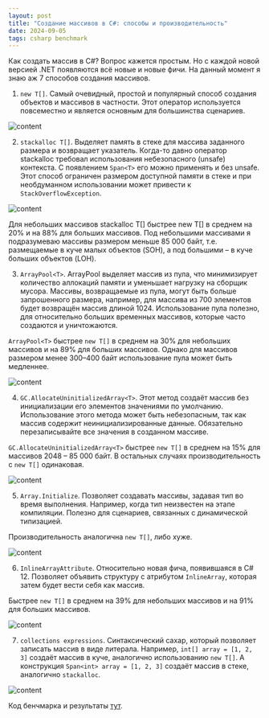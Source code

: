 ```yaml
---
layout: post
title: "Создание массивов в C#: способы и производительность"
date: 2024-09-05
tags: csharp benchmark
---
```


Как создать массив в C#? Вопрос кажется простым. Но с каждой новой версией .NET появляются всё новые и новые фичи. На данный момент я знаю аж 7 способов создания массивов.

1. `new T[]`. Самый очевидный, простой и популярный способ создания объектов и массивов в частности. Этот оператор используется повсеместно и является основным для большинства сценариев.

<img src="{{site.baseurl}}/assets/2024/09/2024-09-05-create-array/image01.png" alt="content">

2. `stackalloc T[]`. Выделяет память в стеке для массива заданного размера и возвращает указатель. Когда-то давно оператор stackalloc требовал использования небезопасного (unsafe) контекста. С появлением `Span<T>` его можно применять и без unsafe. Этот способ ограничен размером доступной памяти в стеке и при необдуманном использовании может привести к `StackOverflowException`.

<img src="{{site.baseurl}}/assets/2024/09/2024-09-05-create-array/image02.png" alt="content">

Для небольших массивов stackalloc T[] быстрее new T[] в среднем на 20% и на 88% для больших массивов. Под небольшими массивами я подразумеваю массивы размером меньше 85 000 байт, т.е. размещаемые в куче малых объектов (SOH), а под большими – в куче больших объектов (LOH).

3. `ArrayPool<T>`. ArrayPool выделяет массив из пула, что минимизирует количество аллокаций памяти и уменьшает нагрузку на сборщик мусора. Массивы, возвращаемые из пула, могут быть больше запрошенного размера, например, для массива из 700 элементов будет возвращён массив длиной 1024. Использование пула полезно, для относительно больших временных массивов, которые часто создаются и уничтожаются.

`ArrayPool<T>` быстрее `new T[]` в среднем на 30% для небольших массивов и на 89% для больших массивов. Однако для массивов размером менее 300–400 байт использование пула может быть медленнее.

<img src="{{site.baseurl}}/assets/2024/09/2024-09-05-create-array/image03.png" alt="content">

4. `GC.AllocateUninitializedArray<T>`. Этот метод создаёт массив без инициализации его элементов значениями по умолчанию. Использование этого метода может быть небезопасным, так как массив содержит неинициализированные данные. Обязательно перезаписывайте все значения в созданном массиве.

`GC.AllocateUninitializedArray<T>` быстрее `new T[]` в среднем на 15% для массивов 2048 – 85 000 байт. В остальных случаях производительность с `new T[]` одинаковая.

<img src="{{site.baseurl}}/assets/2024/09/2024-09-05-create-array/image04.png" alt="content">

5. `Array.Initialize`. Позволяет создавать массивы, задавая тип во время выполнения. Например, когда тип неизвестен на этапе компиляции. Полезно для сценариев, связанных с динамической типизацией.

Производительность аналогична `new T[]`, либо хуже.

<img src="{{site.baseurl}}/assets/2024/09/2024-09-05-create-array/image05.png" alt="content">

6. `InlineArrayAttribute`. Относительно новая фича, появившаяся в C# 12. Позволяет объявить структуру с атрибутом `InlineArray`, которая затем будет вести себя как массив.

Быстрее `new T[]` в среднем на 39% для небольших массивов и на 91% для больших массивов.

<img src="{{site.baseurl}}/assets/2024/09/2024-09-05-create-array/image06.png" alt="content">

7. `collections expressions`. Синтаксический сахар, который позволяет записать массив в виде литерала. Например, `int[] array = [1, 2, 3]` создаёт массив в куче, аналогично использованию `new T[]`. А конструкция `Span<int> array = [1, 2, 3]` создаёт массив в стеке, аналогично `stackalloc`.

<img src="{{site.baseurl}}/assets/2024/09/2024-09-05-create-array/image07.png" alt="content">

Код бенчмарка и результаты [тут](https://github.com/alexeyfv/create-array).
